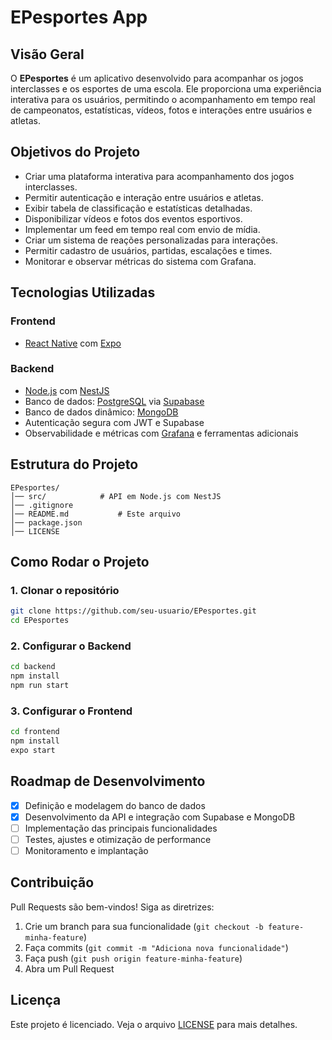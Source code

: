 # EPesportes App

## Visão Geral
O **EPesportes** é um aplicativo desenvolvido para acompanhar os jogos interclasses e os esportes de uma escola. Ele proporciona uma experiência interativa para os usuários, permitindo o acompanhamento em tempo real de campeonatos, estatísticas, vídeos, fotos e interações entre usuários e atletas.

## Objetivos do Projeto
- Criar uma plataforma interativa para acompanhamento dos jogos interclasses.
- Permitir autenticação e interação entre usuários e atletas.
- Exibir tabela de classificação e estatísticas detalhadas.
- Disponibilizar vídeos e fotos dos eventos esportivos.
- Implementar um feed em tempo real com envio de mídia.
- Criar um sistema de reações personalizadas para interações.
- Permitir cadastro de usuários, partidas, escalações e times.
- Monitorar e observar métricas do sistema com Grafana.

## Tecnologias Utilizadas
### **Frontend**
- [React Native](https://reactnative.dev/) com [Expo](https://expo.dev/)

### **Backend**
- [Node.js](https://nodejs.org/) com [NestJS](https://nestjs.com/)
- Banco de dados: [PostgreSQL](https://www.postgresql.org/) via [Supabase](https://supabase.com/)
- Banco de dados dinâmico: [MongoDB](https://www.mongodb.com/)
- Autenticação segura com JWT e Supabase
- Observabilidade e métricas com [Grafana](https://grafana.com/) e ferramentas adicionais

## Estrutura do Projeto
```
EPesportes/
│── src/            # API em Node.js com NestJS
│── .gitignore
│── README.md           # Este arquivo
│── package.json
│── LICENSE
```

## Como Rodar o Projeto
### **1. Clonar o repositório**
```sh
git clone https://github.com/seu-usuario/EPesportes.git
cd EPesportes
```

### **2. Configurar o Backend**
```sh
cd backend
npm install
npm run start
```

### **3. Configurar o Frontend**
```sh
cd frontend
npm install
expo start
```

## Roadmap de Desenvolvimento
- [x] Definição e modelagem do banco de dados
- [x] Desenvolvimento da API e integração com Supabase e MongoDB
- [ ] Implementação das principais funcionalidades
- [ ] Testes, ajustes e otimização de performance
- [ ] Monitoramento e implantação

## Contribuição
Pull Requests são bem-vindos! Siga as diretrizes:
1. Crie um branch para sua funcionalidade (`git checkout -b feature-minha-feature`)
2. Faça commits (`git commit -m "Adiciona nova funcionalidade"`)
3. Faça push (`git push origin feature-minha-feature`)
4. Abra um Pull Request

## Licença
Este projeto é licenciado. Veja o arquivo [LICENSE](LICENSE) para mais detalhes.

